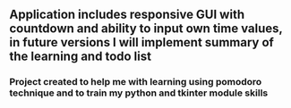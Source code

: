 ## Application includes responsive GUI with countdown and ability to input own time values, in future versions I will implement summary of the learning and todo list

### Project created to help me with learning using pomodoro technique and to train my python and tkinter module skills
